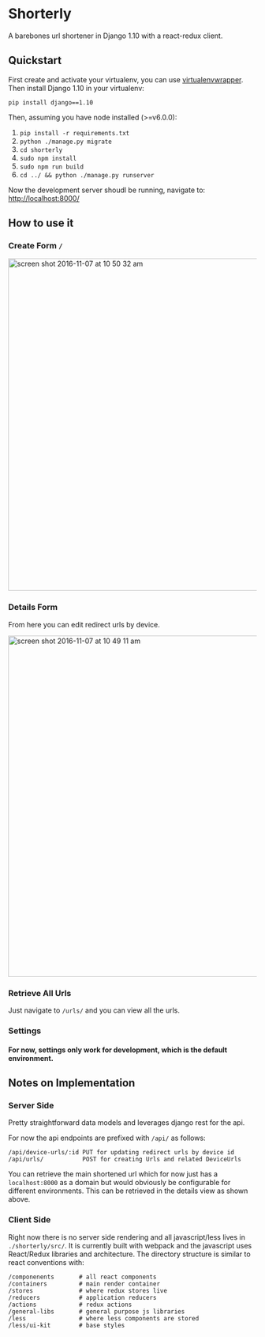 # Shorterly #

A barebones url shortener in Django 1.10 with a react-redux client.

## Quickstart ##


First create and activate your virtualenv, you can use [virtualenvwrapper](https://virtualenvwrapper.readthedocs.org/en/latest/). Then install Django 1.10 in your virtualenv:

    pip install django==1.10

Then, assuming you have node installed (>=v6.0.0):

1. `pip install -r requirements.txt`
2. `python ./manage.py migrate`
3. `cd shorterly`
4. `sudo npm install`
5. `sudo npm run build`
6. `cd ../ && python ./manage.py runserver`

Now the development server shoudl be running, navigate to: [http://localhost:8000/](http://localhost:8000/)

## How to use it ##

### Create Form `/`

<img width="672" alt="screen shot 2016-11-07 at 10 50 32 am" src="https://cloud.githubusercontent.com/assets/796926/20064288/33552812-a4d8-11e6-9592-ff47502b0d30.png">

### Details Form

From here you can edit redirect urls by device.

<img width="690" alt="screen shot 2016-11-07 at 10 49 11 am" src="https://cloud.githubusercontent.com/assets/796926/20064385/85cdea52-a4d8-11e6-9254-efbbbe8b4c46.png">

### Retrieve All Urls

Just navigate to `/urls/` and you can view all the urls.

### Settings ###

#### For now, settings only work for development, which is the default environment.

## Notes on Implementation

### Server Side

Pretty straightforward data models and leverages django rest for the api.

For now the api endpoints are prefixed with `/api/` as follows:

    /api/device-urls/:id PUT for updating redirect urls by device id
    /api/urls/           POST for creating Urls and related DeviceUrls

You can retrieve the main shortened url which for now just has a `localhost:8000` as a domain but would obviously be configurable for different environments. This can be retrieved in the details view as shown above.

### Client Side

Right now there is no server side rendering and all javascript/less lives in `./shorterly/src/`. It is currently built with webpack and the javascript uses React/Redux libraries and architecture. The directory structure is similar to react conventions with:

    /componenents       # all react components
    /containers         # main render container
    /stores             # where redux stores live
    /reducers           # application reducers
    /actions            # redux actions
    /general-libs       # general purpose js libraries
    /less               # where less components are stored
    /less/ui-kit        # base styles
